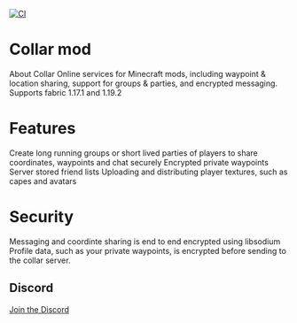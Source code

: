[![CI](https://github.com/CaptainRexPL/collar-mod/actions/workflows/ci.yaml/badge.svg)](https://github.com/CaptainRexPL/collar-mod/actions/workflows/ci.yaml)
# Collar mod  
About Collar
Online services for Minecraft mods, including waypoint & location sharing, support for groups & parties, and encrypted messaging. Supports fabric 1.17.1 and 1.19.2

# Features
Create long running groups or short lived parties of players to share coordinates, waypoints and chat securely
Encrypted private waypoints
Server stored friend lists
Uploading and distributing player textures, such as capes and avatars
# Security
Messaging and coordinte sharing is end to end encrypted using libsodium
Profile data, such as your private waypoints, is encrypted before sending to the collar server.

## Discord
[Join the Discord](https://discord.gg/EG2e9dkPBf)

